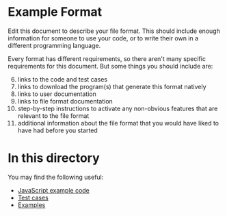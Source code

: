 # Example Format

Edit this document to describe your file format.  This should include enough information for someone to use your code, or to write their own in a different programming language.

Every format has different requirements, so there aren't many specific requirements for this document.  But some things you should include are:

6. links to the code and test cases
1. links to download the program(s) that generate this format natively
2. links to user documentation
3. links to file format documentation
4. step-by-step instructions to activate any non-obvious features that are relevant to the file format
5. additional information about the file format that you would have liked to have had before you started

# In this directory

You may find the following useful:

* [JavaScript example code](format.js)
* [Test cases](tests/)
* [Examples](examples/)
